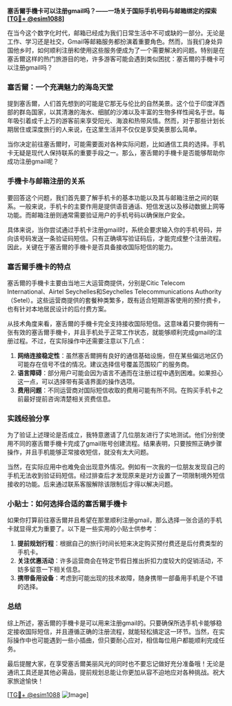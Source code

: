 **塞舌爾手機卡可以注册gmail吗？——一场关于国际手机号码与邮箱绑定的探索[[TG💪+ @esim1088](https://t.me/s/esim1088)]**

在当今这个数字化时代，邮箱已经成为我们日常生活中不可或缺的一部分。无论是工作、学习还是社交，Gmail等邮箱服务都扮演着重要角色。然而，当我们身处异国他乡时，如何顺利注册和使用这些服务便成为了一个需要解决的问题。特别是在塞舌爾这样的热门旅游目的地，许多游客可能会遇到类似困扰：塞舌爾的手機卡可以注册gmail吗？

### 塞舌爾：一个充满魅力的海岛天堂

提到塞舌爾，人们首先想到的可能是它那无与伦比的自然美景。这个位于印度洋西部的群岛国家，以其清澈的海水、细腻的沙滩以及丰富的生物多样性闻名于世。每年吸引着成千上万的游客前来享受阳光、海浪和热带风情。然而，对于那些计划长期居住或深度旅行的人来说，在这里生活并不仅仅是享受美景那么简单。

当你决定前往塞舌爾时，可能需要面对各种实际问题，比如通信工具的选择。手机卡无疑是现代人保持联系的重要手段之一。那么，塞舌爾的手機卡是否能够帮助你成功注册gmail呢？

### 手機卡与邮箱注册的关系

要回答这个问题，我们首先要了解手机卡的基本功能以及其与邮箱注册之间的联系。一般来说，手机卡的主要作用是提供语音通话、短信发送以及移动数据上网等功能。而邮箱注册则通常需要验证用户的手机号码以确保账户安全。

具体来说，当你尝试通过手机卡注册gmail时，系统会要求输入你的手机号码，并向该号码发送一条验证码短信。只有正确填写验证码后，才能完成整个注册流程。因此，关键在于塞舌爾的手機卡是否具备接收国际短信的能力。

### 塞舌爾手機卡的特点

塞舌爾的手機卡主要由当地三大运营商提供，分别是Citic Telecom International、Airtel Seychelles和Seychelles Telecommunications Authority（Setel）。这些运营商提供的套餐种类繁多，既有适合短期游客使用的预付费卡，也有针对本地居民设计的后付费方案。

从技术角度来看，塞舌爾的手機卡完全支持接收国际短信。这意味着只要你拥有一张有效的塞舌爾手機卡，并且手机处于正常工作状态，就能够顺利完成gmail的注册过程。不过，在实际操作中还需要注意以下几点：

1. **网络连接稳定性**：虽然塞舌爾拥有良好的通信基础设施，但在某些偏远地区仍可能存在信号不佳的情况。建议选择信号覆盖范围较广的服务商。
2. **语言障碍**：部分用户可能会因为语言不通而在注册过程中遇到困难。如果担心这一点，可以选择带有英语界面的操作选项。
3. **费用问题**：不同运营商对国际短信收取的费用可能有所不同。在购买手机卡之前最好提前咨询清楚相关资费信息。

### 实践经验分享

为了验证上述理论是否成立，我特意邀请了几位朋友进行了实地测试。他们分别使用不同的塞舌爾手機卡完成了gmail账号创建流程。结果表明，只要按照正确步骤操作，并且手机能够正常接收短信，就没有太大问题。

当然，在实际应用中也难免会出现意外情况。例如有一次我的一位朋友发现自己的手机无法收到验证码短信。经过排查后才发现原来是对方设置了一项限制境外短信接收的功能。后来通过联系客服解除该限制后才得以解决问题。

### 小贴士：如何选择合适的塞舌爾手機卡

如果你打算前往塞舌爾并且希望在那里顺利注册gmail，那么选择一张合适的手机卡就显得尤为重要了。以下是一些实用的小贴士供参考：

1. **提前规划行程**：根据自己的旅行时间长短来决定购买预付费还是后付费类型的手机卡。
2. **关注优惠活动**：许多运营商会在特定节假日推出折扣力度较大的促销活动，不妨多留意一下相关信息。
3. **携带备用设备**：考虑到可能出现的技术故障，随身携带一部备用手机是个不错的选择。

### 总结

综上所述，塞舌爾的手機卡是可以用来注册gmail的。只要确保所选手机卡能够稳定接收国际短信，并且遵循正确的注册流程，就能轻松搞定这一环节。当然，在实际操作中也可能遇到一些小插曲，但只要耐心应对，相信每位用户都能顺利完成任务。

最后提醒大家，在享受塞舌爾美丽风光的同时也不要忘记做好充分准备哦！无论是通讯工具还是其他必需品，提前规划总能让你更加从容不迫地应对各种挑战。祝大家旅途愉快！

[[TG💪+ @esim1088](https://t.me/s/esim1088) ![Image](https://i.postimg.cc/4NQfJmqS/Snipaste-2025-05-13-00-14-12.png)]